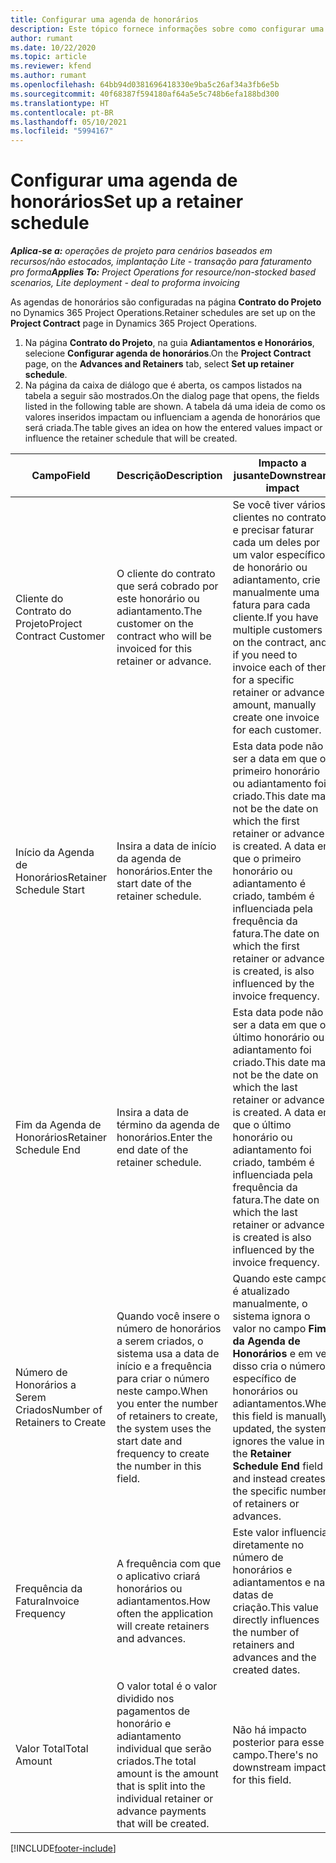 ```yaml
---
title: Configurar uma agenda de honorários
description: Este tópico fornece informações sobre como configurar uma agenda de honorários no Project Operations.
author: rumant
ms.date: 10/22/2020
ms.topic: article
ms.reviewer: kfend
ms.author: rumant
ms.openlocfilehash: 64bb94d0381696418330e9ba5c26af34a3fb6e5b
ms.sourcegitcommit: 40f68387f594180af64a5e5c748b6efa188bd300
ms.translationtype: HT
ms.contentlocale: pt-BR
ms.lasthandoff: 05/10/2021
ms.locfileid: "5994167"
---
```

# <a name="set-up-a-retainer-schedule"></a><span data-ttu-id="f884e-103">Configurar uma agenda de honorários</span><span class="sxs-lookup"><span data-stu-id="f884e-103">Set up a retainer schedule</span></span>

<span data-ttu-id="f884e-104">_**Aplica-se a:** operações de projeto para cenários baseados em recursos/não estocados, implantação Lite - transação para faturamento pro forma_</span><span class="sxs-lookup"><span data-stu-id="f884e-104">_**Applies To:** Project Operations for resource/non-stocked based scenarios, Lite deployment - deal to proforma invoicing_</span></span>

<span data-ttu-id="f884e-105">As agendas de honorários são configuradas na página **Contrato do Projeto** no Dynamics 365 Project Operations.</span><span class="sxs-lookup"><span data-stu-id="f884e-105">Retainer schedules are set up on the **Project Contract** page in Dynamics 365 Project Operations.</span></span>

1. <span data-ttu-id="f884e-106">Na página **Contrato do Projeto**, na guia **Adiantamentos e Honorários**, selecione **Configurar agenda de honorários**.</span><span class="sxs-lookup"><span data-stu-id="f884e-106">On the **Project Contract** page, on the **Advances and Retainers** tab, select **Set up retainer schedule**.</span></span>
2. <span data-ttu-id="f884e-107">Na página da caixa de diálogo que é aberta, os campos listados na tabela a seguir são mostrados.</span><span class="sxs-lookup"><span data-stu-id="f884e-107">On the dialog page that opens, the fields listed in the following table are shown.</span></span> <span data-ttu-id="f884e-108">A tabela dá uma ideia de como os valores inseridos impactam ou influenciam a agenda de honorários que será criada.</span><span class="sxs-lookup"><span data-stu-id="f884e-108">The table gives an idea on how the entered values impact or influence the retainer schedule that will be created.</span></span>

| <span data-ttu-id="f884e-109">Campo</span><span class="sxs-lookup"><span data-stu-id="f884e-109">Field</span></span> | <span data-ttu-id="f884e-110">Descrição</span><span class="sxs-lookup"><span data-stu-id="f884e-110">Description</span></span> | <span data-ttu-id="f884e-111">Impacto a jusante</span><span class="sxs-lookup"><span data-stu-id="f884e-111">Downstream impact</span></span> |
| --- | --- | --- |
| <span data-ttu-id="f884e-112">Cliente do Contrato do Projeto</span><span class="sxs-lookup"><span data-stu-id="f884e-112">Project Contract Customer</span></span> | <span data-ttu-id="f884e-113">O cliente do contrato que será cobrado por este honorário ou adiantamento.</span><span class="sxs-lookup"><span data-stu-id="f884e-113">The customer on the contract who will be invoiced for this retainer or advance.</span></span> | <span data-ttu-id="f884e-114">Se você tiver vários clientes no contrato e precisar faturar cada um deles por um valor específico de honorário ou adiantamento, crie manualmente uma fatura para cada cliente.</span><span class="sxs-lookup"><span data-stu-id="f884e-114">If you have multiple customers on the contract, and if you need to invoice each of them for a specific retainer or advance amount, manually create one invoice for each customer.</span></span> |
| <span data-ttu-id="f884e-115">Início da Agenda de Honorários</span><span class="sxs-lookup"><span data-stu-id="f884e-115">Retainer Schedule Start</span></span> | <span data-ttu-id="f884e-116">Insira a data de início da agenda de honorários.</span><span class="sxs-lookup"><span data-stu-id="f884e-116">Enter the start date of the retainer schedule.</span></span> | <span data-ttu-id="f884e-117">Esta data pode não ser a data em que o primeiro honorário ou adiantamento foi criado.</span><span class="sxs-lookup"><span data-stu-id="f884e-117">This date may not be the date on which the first retainer or advance is created.</span></span> <span data-ttu-id="f884e-118">A data em que o primeiro honorário ou adiantamento é criado, também é influenciada pela frequência da fatura.</span><span class="sxs-lookup"><span data-stu-id="f884e-118">The date on which the first retainer or advance is created, is also influenced by the invoice frequency.</span></span> |
| <span data-ttu-id="f884e-119">Fim da Agenda de Honorários</span><span class="sxs-lookup"><span data-stu-id="f884e-119">Retainer Schedule End</span></span> | <span data-ttu-id="f884e-120">Insira a data de término da agenda de honorários.</span><span class="sxs-lookup"><span data-stu-id="f884e-120">Enter the end date of the retainer schedule.</span></span> | <span data-ttu-id="f884e-121">Esta data pode não ser a data em que o último honorário ou adiantamento foi criado.</span><span class="sxs-lookup"><span data-stu-id="f884e-121">This date may not be the date on which the last retainer or advance is created.</span></span> <span data-ttu-id="f884e-122">A data em que o último honorário ou adiantamento foi criado, também é influenciada pela frequência da fatura.</span><span class="sxs-lookup"><span data-stu-id="f884e-122">The date on which the last retainer or advance is created is also influenced by the invoice frequency.</span></span> |
| <span data-ttu-id="f884e-123">Número de Honorários a Serem Criados</span><span class="sxs-lookup"><span data-stu-id="f884e-123">Number of Retainers to Create</span></span> | <span data-ttu-id="f884e-124">Quando você insere o número de honorários a serem criados, o sistema usa a data de início e a frequência para criar o número neste campo.</span><span class="sxs-lookup"><span data-stu-id="f884e-124">When you enter the number of retainers to create, the system uses the start date and frequency to create the number in this field.</span></span> | <span data-ttu-id="f884e-125">Quando este campo é atualizado manualmente, o sistema ignora o valor no campo **Fim da Agenda de Honorários** e em vez disso cria o número específico de honorários ou adiantamentos.</span><span class="sxs-lookup"><span data-stu-id="f884e-125">When this field is manually updated, the system ignores the value in the **Retainer Schedule End** field and instead creates the specific number of retainers or advances.</span></span> |
| <span data-ttu-id="f884e-126">Frequência da Fatura</span><span class="sxs-lookup"><span data-stu-id="f884e-126">Invoice Frequency</span></span> | <span data-ttu-id="f884e-127">A frequência com que o aplicativo criará honorários ou adiantamentos.</span><span class="sxs-lookup"><span data-stu-id="f884e-127">How often the application will create retainers and advances.</span></span> | <span data-ttu-id="f884e-128">Este valor influencia diretamente no número de honorários e adiantamentos e nas datas de criação.</span><span class="sxs-lookup"><span data-stu-id="f884e-128">This value directly influences the number of retainers and advances and the created dates.</span></span> |
| <span data-ttu-id="f884e-129">Valor Total</span><span class="sxs-lookup"><span data-stu-id="f884e-129">Total Amount</span></span> | <span data-ttu-id="f884e-130">O valor total é o valor dividido nos pagamentos de honorário e adiantamento individual que serão criados.</span><span class="sxs-lookup"><span data-stu-id="f884e-130">The total amount is the amount that is split into the individual retainer or advance payments that will be created.</span></span> | <span data-ttu-id="f884e-131">Não há impacto posterior para esse campo.</span><span class="sxs-lookup"><span data-stu-id="f884e-131">There's no downstream impact for this field.</span></span> |


[!INCLUDE[footer-include](../../includes/footer-banner.md)]